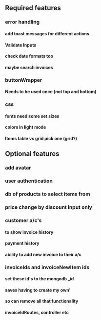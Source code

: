 ## Required features

### error handling

#### add toast messages for different actions

#### Validate Inputs

<!-- ### dates -->

<!-- #### date logic creation date + paymentTerms -->

#### check date formats too

<!-- ### filter -->

<!-- #### filter invoices by payment status -->

#### maybe search invoices

### buttonWrapper

#### Needs to be used once (not top and bottom)

### css

#### fonts need some set sizes

#### colors in light mode

#### Items table vs grid pick one (grid?)

## Optional features

### add avatar

### user authentication

### db of products to select items from

### price change by discount input only

### customer a/c's

#### to show invoice history

#### payment history

#### ability to add new invoice to their a/c

### invoiceIds and invoiceNewItem ids

#### set these id's to the mongodb \_id

#### saves having to create my own'

#### so can remove all that functionality

#### invoiceIdRoutes, controller etc
